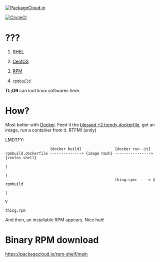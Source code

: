 [![PackageCloud.io](https://img.shields.io/badge/rpm-packagecloud.io-844fec.svg)](https://packagecloud.io/rpm-shelf/main)
<!-- Disabled: CircleCI badge style doesn't blend [![CircleCI](https://circleci.com/gh/ulidtko/rpm-shelf.svg?style=svg&circle-token=5cbd95be6f7f4776743310365f197910bb447004)](https://circleci.com/gh/ulidtko/rpm-shelf) -->
[![CircleCI](https://img.shields.io/circleci/token/37cb3ba63d9711b861d52a440e0712898e7fcf3a/project/github/ulidtko/rpm-shelf/master.svg?label=CircleCI%20build)](https://circleci.com/gh/ulidtko/rpm-shelf)

# ???

1. [RHEL](https://redhat.com/rhel)

2. [CentOS](https://centos.org)

3. [RPM](http://rpm.org)

4. [`rpmbuild`](https://rpm-packaging-guide.github.io/)

**TL;DR** can loot linux softwares here.

# How?

Most better with [Docker](https://www.docker.com). Feed it the [blessed +2 trendy dockerfile](rpmbuild.dockerfile), get an
image, run a container from it. RTFM! (srsly)

LMDTFY:

                        [docker build]               [docker run -it]
    rpmbuild.dockerfile --------------> {image hash} ----------------> {centos shell}
                                                                           |
                                                                           |
                                                     thing.spec ----> $ rpmbuild
                                                                           |
                                                                           V
                                                                       thing.rpm

And then, an installable RPM appears. Nice huh!

# Binary RPM download
https://packagecloud.io/rpm-shelf/main
